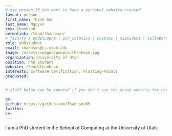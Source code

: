```yaml
---
# use person if you want to have a personal website created
layout: person
first_name: Thanh Son
last_name: Nguyen
key: thanhson
permalink: /team/thanhson/
# faculty | phdstudent | phd_rotation | postdoc | msstudent | collaborator
role: phdstudent
email: thanhson@cs.utah.edu
image: /assets/images/people/thanhson.jpg
organization: University of Utah
position: PhD Student
website: /team/thanhson
interests: Software Verification, Floating-Points
graduated:


# stuff below can be ignored if you don't use the group website for your private website

gs:
github: https://github.com/Thanhson89
twitter:
cv:
---
```


I am a PhD student in the School of Computing at the University of Utah.

